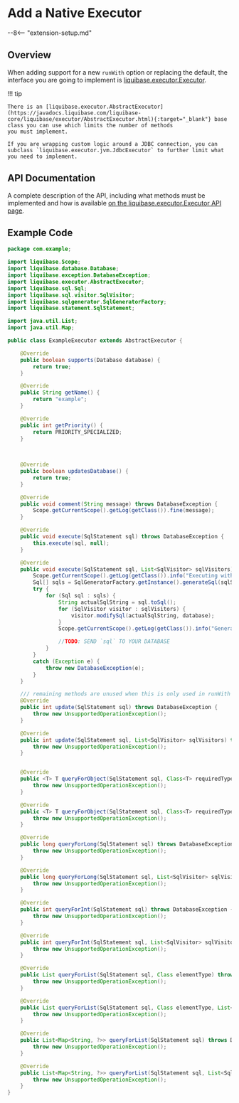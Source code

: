 # Add a Native Executor

--8<-- "extension-setup.md"

## Overview

When adding support for a new `runWith` option or replacing the default, the interface you are going to implement is [liquibase.executor.Executor](../../code/api/executor-executor.md).

!!! tip

    There is an [liquibase.executor.AbstractExecutor](https://javadocs.liquibase.com/liquibase-core/liquibase/executor/AbstractExecutor.html){:target="_blank"} base class you can use which limits the number of methods
    you must implement. 

    If you are wrapping custom logic around a JDBC connection, you can subclass `liquibase.executor.jvm.JdbcExecutor` to further limit what you need to implement.


## API Documentation

A complete description of the API, including what methods must be implemented and how is available [on the liquibase.executor.Executor API page](../../code/api/executor-executor.md).


## Example Code

```java
package com.example;

import liquibase.Scope;
import liquibase.database.Database;
import liquibase.exception.DatabaseException;
import liquibase.executor.AbstractExecutor;
import liquibase.sql.Sql;
import liquibase.sql.visitor.SqlVisitor;
import liquibase.sqlgenerator.SqlGeneratorFactory;
import liquibase.statement.SqlStatement;

import java.util.List;
import java.util.Map;

public class ExampleExecutor extends AbstractExecutor {

    @Override
    public boolean supports(Database database) {
        return true;
    }

    @Override
    public String getName() {
        return "example";
    }

    @Override
    public int getPriority() {
        return PRIORITY_SPECIALIZED;
    }

    
    
    @Override
    public boolean updatesDatabase() {
        return true;
    }

    @Override
    public void comment(String message) throws DatabaseException {
        Scope.getCurrentScope().getLog(getClass()).fine(message);
    }

    @Override
    public void execute(SqlStatement sql) throws DatabaseException {
        this.execute(sql, null);
    }

    @Override
    public void execute(SqlStatement sql, List<SqlVisitor> sqlVisitors) throws DatabaseException {
        Scope.getCurrentScope().getLog(getClass()).info("Executing with the '" + getName() + "' executor");
        Sql[] sqls = SqlGeneratorFactory.getInstance().generateSql(sqlStatement, database);
        try {
            for (Sql sql : sqls) {
                String actualSqlString = sql.toSql();
                for (SqlVisitor visitor : sqlVisitors) {
                    visitor.modifySql(actualSqlString, database);
                }
                Scope.getCurrentScope().getLog(getClass()).info("Generated SQL for change is " + actualSqlString);

                //TODO: SEND `sql` TO YOUR DATABASE
            }
        }
        catch (Exception e) {
            throw new DatabaseException(e);
        }
    }

    /// remaining methods are unused when this is only used in runWith changesets
    @Override
    public int update(SqlStatement sql) throws DatabaseException {
        throw new UnsupportedOperationException();
    }

    @Override
    public int update(SqlStatement sql, List<SqlVisitor> sqlVisitors) throws DatabaseException {
        throw new UnsupportedOperationException();
    }


    @Override
    public <T> T queryForObject(SqlStatement sql, Class<T> requiredType) throws DatabaseException {
        throw new UnsupportedOperationException();
    }

    @Override
    public <T> T queryForObject(SqlStatement sql, Class<T> requiredType, List<SqlVisitor> sqlVisitors) throws DatabaseException {
        throw new UnsupportedOperationException();
    }

    @Override
    public long queryForLong(SqlStatement sql) throws DatabaseException {
        throw new UnsupportedOperationException();
    }

    @Override
    public long queryForLong(SqlStatement sql, List<SqlVisitor> sqlVisitors) throws DatabaseException {
        throw new UnsupportedOperationException();
    }

    @Override
    public int queryForInt(SqlStatement sql) throws DatabaseException {
        throw new UnsupportedOperationException();
    }

    @Override
    public int queryForInt(SqlStatement sql, List<SqlVisitor> sqlVisitors) throws DatabaseException {
        throw new UnsupportedOperationException();
    }

    @Override
    public List queryForList(SqlStatement sql, Class elementType) throws DatabaseException {
        throw new UnsupportedOperationException();
    }

    @Override
    public List queryForList(SqlStatement sql, Class elementType, List<SqlVisitor> sqlVisitors) throws DatabaseException {
        throw new UnsupportedOperationException();
    }

    @Override
    public List<Map<String, ?>> queryForList(SqlStatement sql) throws DatabaseException {
        throw new UnsupportedOperationException();
    }

    @Override
    public List<Map<String, ?>> queryForList(SqlStatement sql, List<SqlVisitor> sqlVisitors) throws DatabaseException {
        throw new UnsupportedOperationException();
    }
}

```
